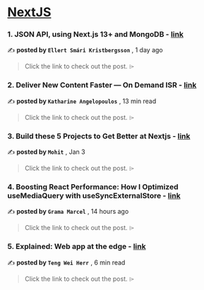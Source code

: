 
<h1><a href=https://medium.com/tag/nextjs/recommended target="_blank" rel="noopener noreferrer">NextJS</a></h1>
<h3>1. JSON API, using Next.js 13+ and MongoDB - <a href=https://medium.com/@ellertsmarik/json-api-using-next-js-13-and-mongodb-f45e8e61b031?source=tag_recommended_feed---------0-84----------nextjs----------9e4da5c9_c47c_4a6a_9b01_f74488d87128------- target="_blank" rel="noopener noreferrer">link</a></h3>

✍️ **posted by `Ellert Smári Kristbergsson`** <date> , 1 day ago</date>

<blockquote>Click the link to check out the post. ⌲</blockquote>

<h3>2. Deliver New Content Faster — On Demand ISR - <a href=https://medium.com/stackademic/on-demand-incremental-static-regeneration-3aac500641d8?source=tag_recommended_feed---------1-107----------nextjs----------9e4da5c9_c47c_4a6a_9b01_f74488d87128------- target="_blank" rel="noopener noreferrer">link</a></h3>

✍️ **posted by `Katharine Angelopoulos`** <date> , 13 min read</date>

<blockquote>Click the link to check out the post. ⌲</blockquote>

<h3>3. Build these 5 Projects to Get Better at Nextjs - <a href=https://medium.com/@mohit-vaswani/build-these-5-projects-to-get-better-at-nextjs-498a2b76fde2?source=tag_recommended_feed---------2-85----------nextjs----------9e4da5c9_c47c_4a6a_9b01_f74488d87128------- target="_blank" rel="noopener noreferrer">link</a></h3>

✍️ **posted by `Mohit`** <date> , Jan 3</date>

<blockquote>Click the link to check out the post. ⌲</blockquote>

<h3>4. Boosting React Performance: How I Optimized useMediaQuery with useSyncExternalStore - <a href=https://medium.com/@grama.marcel01/boosting-react-performance-how-i-optimized-usemediaquery-with-usesyncexternalstore-b5450e54e7a2?source=tag_recommended_feed---------3-84----------nextjs----------9e4da5c9_c47c_4a6a_9b01_f74488d87128------- target="_blank" rel="noopener noreferrer">link</a></h3>

✍️ **posted by `Grama Marcel`** <date> , 14 hours ago</date>

<blockquote>Click the link to check out the post. ⌲</blockquote>

<h3>5. Explained: Web app at the edge - <a href=https://medium.com/gitconnected/explained-web-app-at-the-edge-fb391985a0a5?source=tag_recommended_feed---------4-107----------nextjs----------9e4da5c9_c47c_4a6a_9b01_f74488d87128------- target="_blank" rel="noopener noreferrer">link</a></h3>

✍️ **posted by `Teng Wei Herr`** <date> , 6 min read</date>

<blockquote>Click the link to check out the post. ⌲</blockquote>


